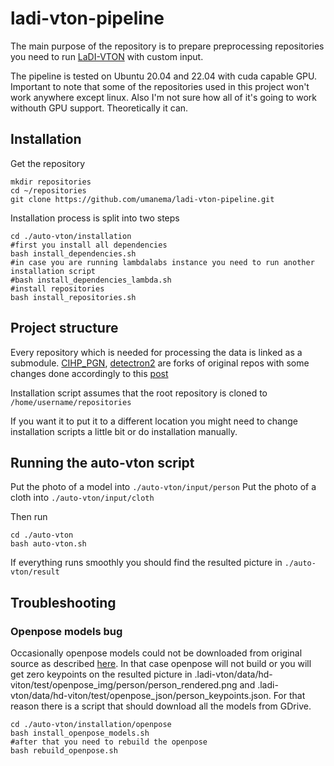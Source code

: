 # ladi-vton-pipeline
The main purpose of the repository is to prepare preprocessing repositories you need to run [LaDI-VTON](https://github.com/miccunifi/ladi-vton.git) with custom input.

The pipeline is tested on Ubuntu 20.04 and 22.04 with cuda capable GPU. Important to note that some of the repositories used in this project won't work anywhere except linux. Also I'm not sure how all of it's going to work withouth GPU support. Theoretically it can.

## Installation

Get the repository
```
mkdir repositories
cd ~/repositories
git clone https://github.com/umanema/ladi-vton-pipeline.git
```
Installation process is split into two steps
```
cd ./auto-vton/installation
#first you install all dependencies
bash install_dependencies.sh
#in case you are running lambdalabs instance you need to run another installation script
#bash install_dependencies_lambda.sh
#install repositories
bash install_repositories.sh
```

## Project structure
Every repository which is needed for processing the data is linked as a submodule.
[CIHP_PGN](https://github.com/umanema/CIHP_PGN.git), [detectron2](https://github.com/umanema/detectron2.git) are forks of original repos with some changes done accordingly to this [post](https://github.com/sangyun884/HR-VITON/issues/45)

Installation script assumes that the root repository is cloned to
`/home/username/repositories`

If you want it to put it to a different location you might need to change installation scripts a little bit or do installation manually.

## Running the auto-vton script

Put the photo of a model into
`./auto-vton/input/person`
Put the photo of a cloth into 
`./auto-vton/input/cloth`

Then run 
```
cd ./auto-vton
bash auto-vton.sh
```
If everything runs smoothly you should find the resulted picture in
`./auto-vton/result`

## Troubleshooting
### Openpose models bug
Occasionally openpose models could not be downloaded from original source as described [here](https://github.com/CMU-Perceptual-Computing-Lab/openpose/issues/1602). In that case openpose will not build or you will get zero keypoints on the resulted picture in .ladi-vton/data/hd-viton/test/openpose_img/person/person_rendered.png and .ladi-vton/data/hd-viton/test/openpose_json/person_keypoints.json. For that reason there is a script that should download all the models from GDrive.
```
cd ./auto-vton/installation/openpose
bash install_openpose_models.sh
#after that you need to rebuild the openpose
bash rebuild_openpose.sh
```


